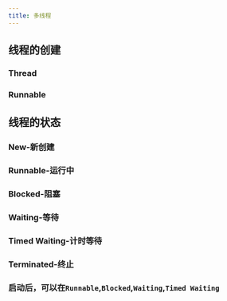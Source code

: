 ```yaml
---
title: 多线程
---
```


## 线程的创建

### Thread
### Runnable
## 线程的状态
### New-新创建
### Runnable-运行中
### Blocked-阻塞
### Waiting-等待
### Timed Waiting-计时等待
### Terminated-终止
### 启动后，可以在`Runnable`,`Blocked`,`Waiting`,`Timed Waiting`
